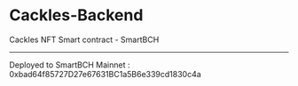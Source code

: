 # Cackles-Backend
Cackles NFT Smart contract - SmartBCH

-------------------------------------------------------------------------------------
Deployed to  SmartBCH Mainnet : 0xbad64f85727D27e67631BC1a5B6e339cd1830c4a
